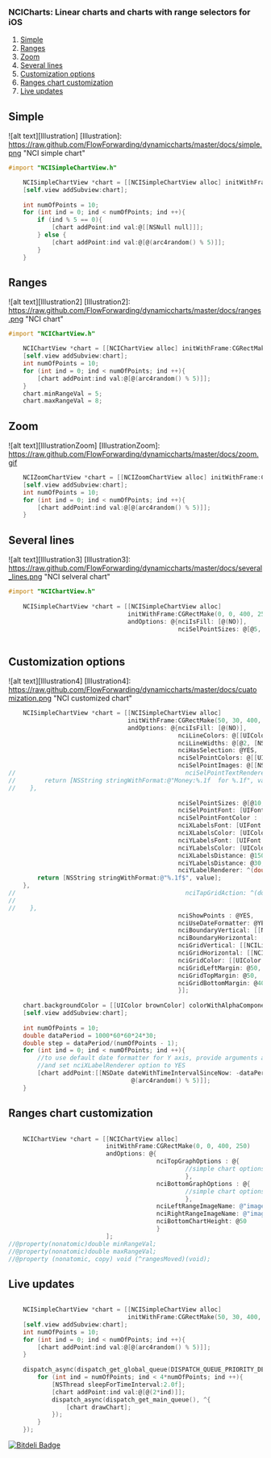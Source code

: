 ### NCICharts: Linear charts and charts with range selectors for iOS

1. [Simple](#simple)
1. [Ranges](#ranges)
1. [Zoom](#zoom)
1. [Several lines](#several-lines)
1. [Customization options](#customization-options)
1. [Ranges chart customization](#ranges-chart-customization)
1. [Live updates](#live-updates)

## Simple

![alt text][Illustration]
[Illustration]: https://raw.github.com/FlowForwarding/dynamiccharts/master/docs/simple.png "NCI simple chart"

```ObjectiveC
#import "NCISimpleChartView.h"

    NCISimpleChartView *chart = [[NCISimpleChartView alloc] initWithFrame:CGRectMake(50, 30, 400, 250)];
    [self.view addSubview:chart];
    
    int numOfPoints = 10;
    for (int ind = 0; ind < numOfPoints; ind ++){
        if (ind % 5 == 0){
            [chart addPoint:ind val:@[[NSNull null]]];
        } else {
            [chart addPoint:ind val:@[@(arc4random() % 5)]];
        }
    }
``` 

## Ranges

![alt text][Illustration2]
[Illustration2]: https://raw.github.com/FlowForwarding/dynamiccharts/master/docs/ranges.png "NCI chart"

```ObjectiveC
#import "NCIChartView.h"

    NCIChartView *chart = [[NCIChartView alloc] initWithFrame:CGRectMake(0, 0, 300, 400)];
    [self.view addSubview:chart];
    int numOfPoints = 10;
    for (int ind = 0; ind < numOfPoints; ind ++){
        [chart addPoint:ind val:@[@(arc4random() % 5)]];
    }
    chart.minRangeVal = 5;
    chart.maxRangeVal = 8; 
```

## Zoom

![alt text][IllustrationZoom]
[IllustrationZoom]: https://raw.github.com/FlowForwarding/dynamiccharts/master/docs/zoom.gif 

```ObjectiveC
    NCIZoomChartView *chart = [[NCIZoomChartView alloc] initWithFrame:CGRectMake(0, 0, 300, 400)];
    [self.view addSubview:chart];
    int numOfPoints = 10;
    for (int ind = 0; ind < numOfPoints; ind ++){
        [chart addPoint:ind val:@[@(arc4random() % 5)]];
    }
```

## Several lines

![alt text][Illustration3]
[Illustration3]: https://raw.github.com/FlowForwarding/dynamiccharts/master/docs/several_lines.png "NCI selveral chart"

```ObjectiveC
#import "NCIChartView.h"
    
    NCISimpleChartView *chart = [[NCISimpleChartView alloc]
                                 initWithFrame:CGRectMake(0, 0, 400, 250)
                                 andOptions: @{nciIsFill: [@(NO)],
                                               nciSelPointSizes: @[@5, @10, @5]}];
                                               
```

## Customization options

![alt text][Illustration4]
[Illustration4]: https://raw.github.com/FlowForwarding/dynamiccharts/master/docs/cuatomization.png "NCI customized chart" 

```ObjectiveC
    NCISimpleChartView *chart = [[NCISimpleChartView alloc]
                                 initWithFrame:CGRectMake(50, 30, 400, 250)
                                 andOptions: @{nciIsFill: [@(NO)],
                                               nciLineColors: @[[UIColor orangeColor], [NSNull null]],
                                               nciLineWidths: @[@2, [NSNull null]],
                                               nciHasSelection: @YES,
                                               nciSelPointColors: @[[UIColor redColor]],
                                               nciSelPointImages: @[[NSNull null], @"star"],
//                                               nciSelPointTextRenderer: ^(double argument, NSArray* values){
//        return [NSString stringWithFormat:@"Money:%.1f  for %.1f", value, argument];
//    },
                                               
                                               nciSelPointSizes: @[@10, [NSNull null]],
                                               nciSelPointFont: [UIFont fontWithName:@"MarkerFelt-Thin" size:12],
                                               nciSelPointFontColor : [UIColor redColor],
                                               nciXLabelsFont: [UIFont fontWithName:@"MarkerFelt-Thin" size:12],
                                               nciXLabelsColor: [UIColor blueColor],
                                               nciYLabelsFont: [UIFont fontWithName:@"MarkerFelt-Thin" size:12],
                                               nciYLabelsColor: [UIColor brownColor],
                                               nciXLabelsDistance: @150,
                                               nciYLabelsDistance: @30,
                                               nciYLabelRenderer: ^(double value){
        return [NSString stringWithFormat:@"%.1f$", value];
    },
//                                               nciTapGridAction: ^(double argument, double value, float xInGrid, float yInGrid){
//        
//    },
                                               nciShowPoints : @YES,
                                               nciUseDateFormatter: @YES,//nciXLabelRenderer
                                               nciBoundaryVertical: [[NCILine alloc] initWithWidth:1 color:[UIColor blackColor] andDashes:@[@2,@2]],
                                               nciBoundaryHorizontal: [[NCILine alloc] initWithWidth:2 color:[UIColor redColor] andDashes:nil],
                                               nciGridVertical: [[NCILine alloc] initWithWidth:1 color:[UIColor purpleColor] andDashes:nil],
                                               nciGridHorizontal: [[NCILine alloc] initWithWidth:2 color:[UIColor greenColor] andDashes:@[@2,@2]],
                                               nciGridColor: [[UIColor yellowColor] colorWithAlphaComponent:0.2],
                                               nciGridLeftMargin: @50,
                                               nciGridTopMargin: @50,
                                               nciGridBottomMargin: @40
                                               }];
    
    chart.backgroundColor = [[UIColor brownColor] colorWithAlphaComponent:0.2];
    [self.view addSubview:chart];
    
    int numOfPoints = 10;
    double dataPeriod = 1000*60*60*24*30;
    double step = dataPeriod/(numOfPoints - 1);
    for (int ind = 0; ind < numOfPoints; ind ++){
        //to use default date formatter for Y axis, provide arguments as  timeIntervalSince1970
        //and set nciXLabelRenderer option to YES
        [chart addPoint:[[NSDate dateWithTimeIntervalSinceNow: -dataPeriod + step *ind] timeIntervalSince1970] val:@[@(arc4random() % 5),
                                  @(arc4random() % 5)]];
    }            

``` 

## Ranges chart customization

```ObjectiveC

    NCIChartView *chart = [[NCIChartView alloc]
                           initWithFrame:CGRectMake(0, 0, 400, 250)
                           andOptions: @{
                                         nciTopGraphOptions : @{
                                                 //simple chart options
                                                 },
                                         nciBottomGraphOptions : @{
                                                 //simple chart options
                                                 },
                                         nciLeftRangeImageName: @"image",
                                         nciRightRangeImageName: @"image",
                                         nciBottomChartHeight: @50
                                         }
                           ];
//@property(nonatomic)double minRangeVal;
//@property(nonatomic)double maxRangeVal;
//@property (nonatomic, copy) void (^rangesMoved)(void);   

```

## Live updates

```ObjectiveC

    NCISimpleChartView *chart = [[NCISimpleChartView alloc]
                                 initWithFrame:CGRectMake(50, 30, 400, 250)];
    [self.view addSubview:chart];
    int numOfPoints = 10;
    for (int ind = 0; ind < numOfPoints; ind ++){
        [chart addPoint:ind val:@[@(arc4random() % 5)]];
    }
    
    dispatch_async(dispatch_get_global_queue(DISPATCH_QUEUE_PRIORITY_DEFAULT, 0), ^{
        for (int ind = numOfPoints; ind < 4*numOfPoints; ind ++){
            [NSThread sleepForTimeInterval:2.0f];
            [chart addPoint:ind val:@[@(2*ind)]];
            dispatch_async(dispatch_get_main_queue(), ^{
                [chart drawChart];
            });
        }
    });
```    


[![Bitdeli Badge](https://d2weczhvl823v0.cloudfront.net/FlowForwarding/dynamiccharts/trend.png)](https://bitdeli.com/free "Bitdeli Badge")

